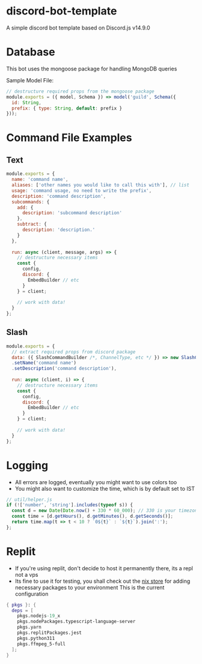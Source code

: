 # discord-bot-template
A simple discord bot template based on Discord.js v14.9.0


# Database
This bot uses the mongoose package for handling MongoDB queries<br>

Sample Model File:
```js
// destructure required props from the mongoose package
module.exports = ({ model, Schema }) => model('guild', Schema({
  id: String,
  prefix: { type: String, default: prefix }
}));
```


# Command File Examples
## Text 
```js
module.exports = {
  name: 'command name',
  aliases: ['other names you would like to call this with'], // list
  usage: 'command usage, no need to write the prefix',
  description: 'command description',
  subcommands: {
    add: {
      description: 'subcommand description'
    },
    subtract: {
      description: 'description.'
    }
  },
  
  run: async (client, message, args) => {
    // destructure necessary items
    const {
      config,
      discord: {
        EmbedBuilder // etc
      }
    } = client;
    
    // work with data!
  }
};
```

## Slash
```js
module.exports = {
  // extract required props from discord package
  data: ({ SlashCommandBuilder /*, ChannelType, etc */ }) => new SlashCommandBuilder()
  .setName('command name')
  .setDescription('command description'),
  
  run: async (client, i) => {
    // destructure necessary items
    const {
      config,
      discord: {
        EmbedBuilder // etc
      }
    } = client;
    
    // work with data!
  }
};
```


# Logging
* All errors are logged, eventually you might want to use colors too
* You might also want to customize the time, which is by default set to IST
```js
// util/helper.js
if (!['number', 'string'].includes(typeof s)) {
  const d = new Date(Date.now() + 330 * 60_000); // 330 is your timezone offset to utc in minutes
  const time = [d.getHours(), d.getMinutes(), d.getSeconds()];
  return time.map(t => t < 10 ? `0${t}` : `${t}`).join(':');
};
```


# Replit
* If you're using replit, don't decide to host it permanently there, its a repl not a vps
* Its fine to use it for testing, you shall check out the <a href="https://search.nixos.org/packages">nix store</a> for adding necessary packages to your environment
This is the current configuration
```nix
{ pkgs }: {
  deps = [
    pkgs.nodejs-19_x
    pkgs.nodePackages.typescript-language-server
    pkgs.yarn
    pkgs.replitPackages.jest
    pkgs.python311
    pkgs.ffmpeg_5-full
  ];
}
```
